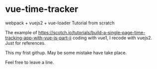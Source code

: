 # vue-time-tracker
webpack + vuejs2 + vue-loader Tutorial from scratch

The example of https://scotch.io/tutorials/build-a-single-page-time-tracking-app-with-vue-js-part-ii  coding with vue1,
I recode with vuejs2. Just for references.

This my frist githup. May be some mistake have take place.

Feel free to leave a line.
